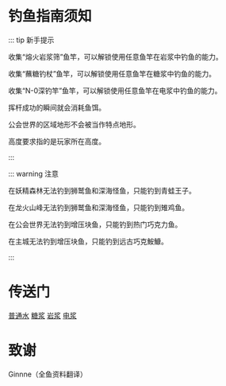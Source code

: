 # 钓鱼指南须知

::: tip 新手提示

收集“熔火岩浆筛”鱼竿，可以解锁使用任意鱼竿在岩浆中钓鱼的能力。

收集“蘸糖钓杖”鱼竿，可以解锁使用任意鱼竿在糖浆中钓鱼的能力。

收集“N-0深钓竿”鱼竿，可以解锁使用任意鱼竿在电浆中钓鱼的能力。

挥杆成功的瞬间就会消耗鱼饵。

公会世界的区域地形不会被当作特点地形。

高度要求指的是玩家所在高度。

:::



:::  warning 注意

在妖精森林无法钓到狮鹫鱼和深海怪鱼，只能钓到青蛙王子。

在龙火山峰无法钓到狮鹫鱼和深海怪鱼，只能钓到雉鸡鱼。

在公会世界无法钓到增压块鱼，只能钓到热门巧克力鱼。

在主城无法钓到增压块鱼，只能钓到远古巧克鮟鱇。

:::



# 传送门

[普通水](/fish/water.html)  [糖浆](/fish/chocolate.html)  [岩浆](/fish/lava.html)  [电浆](/fish/plasma.html)



# 致谢

Ginnne（全鱼资料翻译）